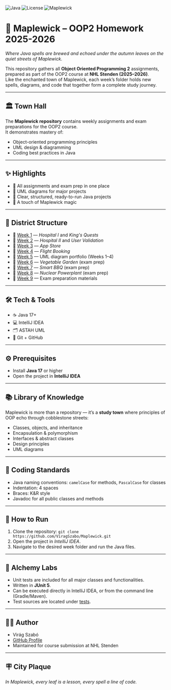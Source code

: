 ![Java](https://img.shields.io/badge/Java-17-blue) 
![License](https://img.shields.io/badge/License-MIT-green)
![Maplewick](https://img.shields.io/badge/Made%20in-Maplewick-orange)

# 🍁 Maplewick – OOP2 Homework 2025-2026
*Where Java spells are brewed and echoed under the autumn leaves on the quiet streets of Maplewick.*

This repository gathers all **Object Oriented Programming 2** assignments, prepared as part of the OOP2 course at **NHL Stenden (2025–2026)**.  
Like the enchanted town of Maplewick, each week’s folder holds new spells, diagrams, and code that together form a complete study journey.

---

## 🏛️ Town Hall
The **Maplewick repository** contains weekly assignments and exam preparations for the OOP2 course.  
It demonstrates mastery of:
- Object-oriented programming principles
- UML design & diagramming
- Coding best practices in Java

---

## ✨ Highlights
- 🍂 All assignments and exam prep in one place
- 📘 UML diagrams for major projects
- 🧙 Clear, structured, ready-to-run Java projects
- 🔮 A touch of Maplewick magic

---

## 📂 District Structure
- 📁 [Week 1](implementation/implementation/week1/) — *Hospital I* and *King's Quests*   
- 📁 [Week 2](implementation/implementation/week2/) — *Hospital II* and *User Validation*   
- 📁 [Week 3](implementation/implementation/week3/) — *App Store*
- 📁 [Week 4](implementation/implementation/week4/) — *Flight Booking*   
- 📁 [Week 5](implementation/implementation/week5/) — UML diagram portfolio (Weeks 1–4)
- 📁 [Week 6](implementation/implementation/week6/) — *Vegetable Garden* (exam prep)
- 📁 [Week 7](implementation/implementation/week7/) — *Smart BBQ* (exam prep)
- 📁 [Week 8](implementation/implementation/week8/) — *Nuclear Powerplant* (exam prep)
- 📁 [Week 9](implementation/implementation/week9/) — Exam preparation materials

---

## 🛠️ Tech & Tools
- ☕ Java 17+
- 💻 IntelliJ IDEA
- 🗂️ ASTAH UML
- 🔗 Git + GitHub

---

## ⚙️ Prerequisites
- Install **Java 17** or higher
- Open the project in **IntelliJ IDEA**

---

## 📚 Library of Knowledge
Maplewick is more than a repository — it’s a **study town** where principles of OOP echo through cobblestone streets:
- Classes, objects, and inheritance
- Encapsulation & polymorphism
- Interfaces & abstract classes
- Design principles
- UML diagrams

---

## 📏 Coding Standards
- Java naming conventions: `camelCase` for methods, `PascalCase` for classes
- Indentation: 4 spaces
- Braces: K&R style
- Javadoc for all public classes and methods

---

## 🚀 How to Run
1. Clone the repository: `git clone https://github.com/ViragSzabo/Maplewick.git`
2. Open the project in *IntelliJ IDEA*.
3. Navigate to the desired week folder and run the Java files.

---

## 🧪 Alchemy Labs
- Unit tests are included for all major classes and functionalities.
- Written in **JUnit 5**.
- Can be executed directly in IntelliJ IDEA, or from the command line (Gradle/Maven).
- Test sources are located under [tests](implementation/test/implementation).

---

## 👩‍💻 Author
- Virág Szabó  
- [GitHub Profile](https://github.com/ViragSzabo)
- Maintained for course submission at NHL Stenden

---

## 🪧 City Plaque
_In Maplewick, every leaf is a lesson, every spell a line of code._
